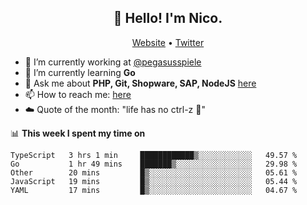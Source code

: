 <h2 align="center">👋 Hello! I'm Nico.</h2>
<p align="center">
  <a href="https://gruselhaus.com">Website</a> •
  <a href="https://twitter.com/NicoFinkernagel">Twitter</a>
</p>


- 🔭 I’m currently working at [@pegasusspiele](https://pegasus.de/en)
- 🌱 I’m currently learning **Go**
- 💬 Ask me about **PHP, Git, Shopware, SAP, NodeJS** [here](https://github.com/gruselhaus/gruselhaus/issues)
- 📫 How to reach me: [here](https://github.com/gruselhaus/gruselhaus/issues)
- ☁️ Quote of the month: "life has no ctrl-z 🌴"

📊 **This week I spent my time on**
<!--START_SECTION:waka-->
```text
TypeScript   3 hrs 1 min     ████████████▒░░░░░░░░░░░░   49.57 % 
Go           1 hr 49 mins    ███████▒░░░░░░░░░░░░░░░░░   29.98 % 
Other        20 mins         █▒░░░░░░░░░░░░░░░░░░░░░░░   05.61 % 
JavaScript   19 mins         █▒░░░░░░░░░░░░░░░░░░░░░░░   05.44 % 
YAML         17 mins         █▒░░░░░░░░░░░░░░░░░░░░░░░   04.67 % 
```
<!--END_SECTION:waka-->
